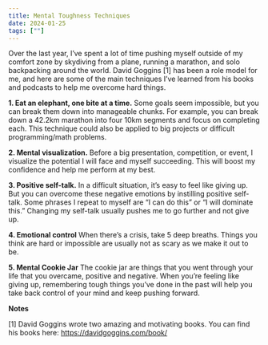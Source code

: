 ```yaml
---
title: Mental Toughness Techniques  
date: 2024-01-25
tags: [""]
---
```


Over the last year, I’ve spent a lot of time pushing myself outside of my comfort zone by skydiving from a plane, running a marathon, and solo backpacking around the world. David Goggins [1] has been a role model for me, and here are some of the main techniques I’ve learned from his books and podcasts to help me overcome hard things.

**1. Eat an elephant, one bite at a time.**
Some goals seem impossible, but you can break them down into manageable chunks. For example, you can break down a 42.2km marathon into four 10km segments and focus on completing each. This technique could also be applied to big projects or difficult programming/math problems.

**2. Mental visualization.**
Before a big presentation, competition, or event, I visualize the potential I will face and myself succeeding. This will boost my confidence and help me perform at my best.

**3. Positive self-talk.**
In a difficult situation, it’s easy to feel like giving up. But you can overcome these negative emotions by instilling positive self-talk. Some phrases I repeat to myself are “I can do this” or “I will dominate this.” Changing my self-talk usually pushes me to go further and not give up.

**4. Emotional control**
When there’s a crisis, take 5 deep breaths. Things you think are hard or impossible are usually not as scary as we make it out to be.

**5. Mental Cookie Jar**
The cookie jar are things that you went through your life that you overcame, positive and negative. When you’re feeling like giving up, remembering tough things you’ve done in the past will help you take back control of your mind and keep pushing forward.


**Notes**

[1] David Goggins wrote two amazing and motivating books. You can find his books here: https://davidgoggins.com/book/ 